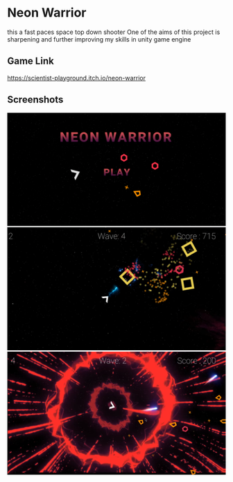 # Neon Warrior
this a fast paces space top down shooter
One of the aims of this project is sharpening and further improving my skills in unity game engine

## Game Link
https://scientist-playground.itch.io/neon-warrior

## Screenshots
![img](https://github.com/abdulmalik29/Shooter_Game/blob/master/Screenshots/Capture.PNGn.PNG)
![img1](https://github.com/abdulmalik29/Shooter_Game/blob/master/Screenshots/Capture.PNG12.PNG)
![img2](https://github.com/abdulmalik29/Shooter_Game/blob/master/Screenshots/Capture.PNGse.PNG)
